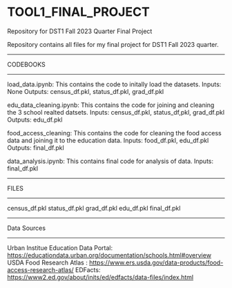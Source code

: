 # TOOL1_FINAL_PROJECT
Repository for DST1 Fall 2023 Quarter Final Project

Repository contains all files for my final project for DST1 Fall 2023 quarter. 

_________________________________________________________________________________
CODEBOOKS
_________________________________________________________________________________

load_data.ipynb: This contains the code to initally load the datasets.
  Inputs: None
  Outputs: census_df.pkl, status_df.pkl, grad_df.pkl

edu_data_cleaning.ipynb: This contains the code for joining and cleaning the 3 school realted datsets.
  Inputs: census_df.pkl, status_df,pkl, grad_df.pkl
  Outputs: edu_df.pkl

food_access_cleaning: This contains the code for cleaning the food access data and joining it to the education data. 
  Inputs: food_df.pkl, edu_df.pkl
  Outputs: final_df.pkl

data_analysis.ipynb: This contains final code for analysis of data.
  Inputs: final_df.pkl
_________________________________________________________________________________
FILES
_________________________________________________________________________________

census_df.pkl
status_df.pkl
grad_df.pkl
edu_df.pkl
final_df.pkl

_________________________________________________________________________________
Data Sources
_________________________________________________________________________________

Urban Institue Education Data Portal: https://educationdata.urban.org/documentation/schools.html#overview
USDA Food Research Atlas : https://www.ers.usda.gov/data-products/food-access-research-atlas/
EDFacts: https://www2.ed.gov/about/inits/ed/edfacts/data-files/index.html 

